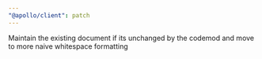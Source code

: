 ```yaml
---
"@apollo/client": patch
---
```


Maintain the existing document if its unchanged by the codemod and move to more naive whitespace formatting
